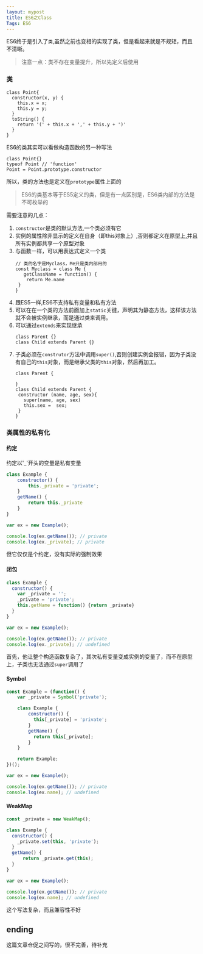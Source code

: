 ```yaml
---
layout: mypost
title: ES6之Class
Tags: ES6
---
```


ES6终于是引入了`类`,虽然之前也变相的实现了类，但是看起来就是不规矩，而且不清晰。

> 注意一点：类不存在变量提升，所以先定义后使用

### 类

```angular2html
class Point{
  constructor(x, y) {
    this.x = x;
    this.y = y;
  }
  toString() {
    return '(' + this.x + ',' + this.y + ')'
  }
}
```
ES6的类其实可以看做构造函数的另一种写法

```angular2html
class Point{}
typeof Point // 'function'
Point = Point.prototype.constructor
```
所以，类的方法也是定义在`prototype`属性上面的

> ES6的类基本等于ES5定义的类，但是有一点区别是，ES6类内部的方法是不可枚举的

需要注意的几点：
1. `constructor`是类的默认方法,一个类必须有它
2. 实例的属性除非显示的定义在自身（即this对象上）,否则都定义在原型上,并且所有实例都共享一个原型对象
3. 与函数一样，可以用表达式定义一个类
    ```angular2html
    // 类的名字是Myclass，Me只是类内部用的
    const Myclass = class Me {
       getClassName = function() {
        return Me.name
     }
    }
    ```
4. 跟ES5一样,ES6不支持私有变量和私有方法
5. 可以在在一个类的方法前面加上`static`关键，声明其为静态方法，这样该方法就不会被实例继承，而是通过类来调用。
6. 可以通过`extends`来实现继承
    ```angular2html
    class Parent {}
    class Child extends Parent {}
    ```
7. 子类必须在`construtor`方法中调用`super()`,否则创建实例会报错，因为子类没有自己的`this`对象，而是继承父类的`this`对象，然后再加工。
    ```
    class Parent {
     
    }
    class Child extends Parent {
     constructor (name, age, sex){
       super(name, age, sex)
       this.sex =  sex;
     }
    }
    ```

### 类属性的私有化

#### 约定

约定以'_'开头的变量是私有变量

```javascript
class Example {
    constructor() {
        this._private = 'private';
    }
    getName() {
        return this._private
    }
}

var ex = new Example();

console.log(ex.getName()); // private
console.log(ex._private); // private
```

但它仅仅是个约定，没有实际的强制效果

#### 闭包

```javascript
class Example {
  constructor() {
    var _private = '';
    _private = 'private';
    this.getName = function() {return _private}
  }
}

var ex = new Example();

console.log(ex.getName()); // private
console.log(ex._private); // undefined
```

首先，他让整个构造函数复杂了，其次私有变量变成实例的变量了，而不在原型上，子类也无法通过`super`调用了

#### Symbol 

```javascript
const Example = (function() {
    var _private = Symbol('private');

    class Example {
        constructor() {
          this[_private] = 'private';
        }
        getName() {
          return this[_private];
        }
    }

    return Example;
})();

var ex = new Example();

console.log(ex.getName()); // private
console.log(ex.name); // undefined
```



#### WeakMap

```javascript
const _private = new WeakMap();

class Example {
  constructor() {
    _private.set(this, 'private');
  }
  getName() {
      return _private.get(this);
  }
}

var ex = new Example();

console.log(ex.getName()); // private
console.log(ex.name); // undefined
```

这个写法复杂，而且兼容性不好

## ending

这篇文章仓促之间写的，很不完善，待补充